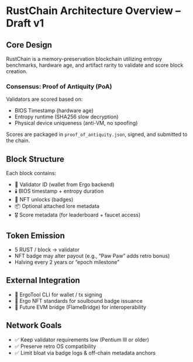 # RustChain Architecture Overview – Draft v1

## Core Design

RustChain is a memory-preservation blockchain utilizing entropy benchmarks, hardware age, and artifact rarity to validate and score block creation.

### Consensus: Proof of Antiquity (PoA)

Validators are scored based on:
- BIOS Timestamp (hardware age)
- Entropy runtime (SHA256 slow decryption)
- Physical device uniqueness (anti-VM, no spoofing)

Scores are packaged in `proof_of_antiquity.json`, signed, and submitted to the chain.

## Block Structure

Each block contains:
- 🔑 Validator ID (wallet from Ergo backend)
- 🕯️ BIOS timestamp + entropy duration
- 📜 NFT unlocks (badges)
- 📦 Optional attached lore metadata
- 🎖️ Score metadata (for leaderboard + faucet access)

## Token Emission

- 5 RUST / block → validator
- NFT badge may alter payout (e.g., “Paw Paw” adds retro bonus)
- Halving every 2 years or “epoch milestone”

## External Integration

- 🧰 ErgoTool CLI for wallet / tx signing
- 💠 Ergo NFT standards for soulbound badge issuance
- 🌉 Future EVM bridge (FlameBridge) for interoperability

## Network Goals

- ✅ Keep validator requirements low (Pentium III or older)
- ✅ Preserve retro OS compatibility
- ✅ Limit bloat via badge logs & off-chain metadata anchors

